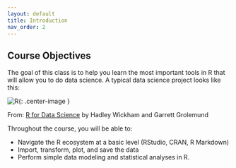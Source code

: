 ```yaml
---
layout: default
title: Introduction
nav_order: 2
---
```


## Course Objectives

The goal of this class is to help you learn the most important tools in R that will allow you to do data science. A typical data science project looks like this:

![R](/winter2023/docs/assets/images/R.png){: .center-image }

From: [R for Data Science](https://r4ds.had.co.nz/introduction.html) by Hadley Wickham and Garrett Grolemund





Throughout the course, you will be able to:

- Navigate the R ecosystem at a basic level (RStudio, CRAN, R Markdown)
- Import, transform, plot, and save the data
- Perform simple data modeling and statistical analyses in R.
